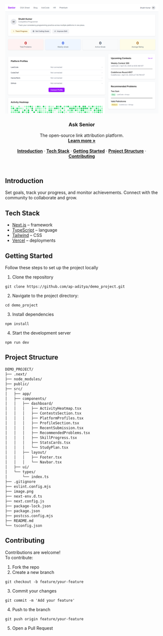 ![alt text](image.png)

<h3 align="center">Ask Senior</h3>

<p align="center">
    The open-source link attribution platform.
    <br />
    <a href="https://demo-project-eta-five.vercel.app/"><strong>Learn more »</strong></a>
    <br />
    <br />
    <a href="#introduction"><strong>Introduction</strong></a> ·
    <a href="#tech-stack"><strong>Tech Stack</strong></a> ·
    <a href="#getting-started"><strong>Getting Started</strong></a> ·
    <a href="#project-structure"><strong>Project Structure</strong></a> ·
    <a href="#contributing"><strong>Contributing</strong></a>
</p>

<br/>

## Introduction
Set goals, track your progress, and monitor achievements. Connect with the community to collaborate and grow.


## Tech Stack

- [Next.js](https://nextjs.org/) – framework
- [TypeScript](https://www.typescriptlang.org/) – language
- [Tailwind](https://tailwindcss.com/) – CSS
- [Vercel](https://vercel.com/) – deployments

## Getting Started
Follow these steps to set up the project locally
1. Clone the repository
```
git clone https://github.com/ap-aditya/demo_project.git
```

2. Navigate to the project directory:
```
cd demo_project
```

3. Install dependencies
```
npm install
```

4. Start the development server
```
npm run dev
```

## Project Structure
```
DEMO_PROJECT/
├── .next/
├── node_modules/
├── public/
├── src/
│   ├── app/
│   ├── components/
│   │   ├── dashboard/
│   │   │   ├── ActivityHeatmap.tsx
│   │   │   ├── ContestsSection.tsx
│   │   │   ├── PlatformProfiles.tsx
│   │   │   ├── ProfileSection.tsx
│   │   │   ├── RecentSubmission.tsx
│   │   │   ├── RecommendedProblems.tsx
│   │   │   ├── SkillProgress.tsx
│   │   │   ├── StatsCards.tsx
│   │   │   └── StudyPlan.tsx
│   │   ├── layout/
│   │   │   ├── Footer.tsx
│   │   │   └── Navbar.tsx
│   ├── ui/
│   └── types/
│       └── index.ts
├── .gitignore
├── eslint.config.mjs
├── image.png
├── next-env.d.ts
├── next.config.js
├── package-lock.json
├── package.json
├── postcss.config.mjs
├── README.md
└── tsconfig.json
```


## Contributing

Contributions are welcome!  
To contribute:
1. Fork the repo
2. Create a new branch
```
git checkout -b feature/your-feature
```
3. Commit your changes
```
git commit -m 'Add your feature'
```
4. Push to the branch 
```
git push origin feature/your-feature
```
5. Open a Pull Request 